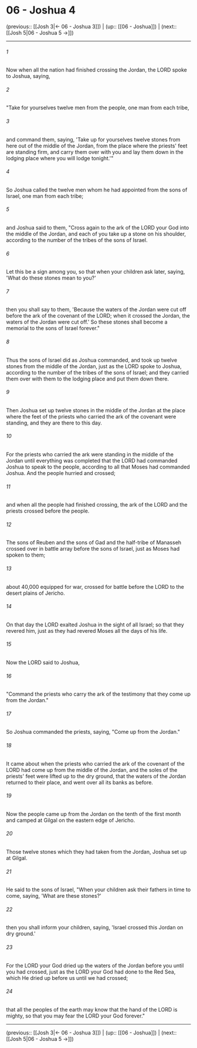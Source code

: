 # 06 - Joshua 4

(previous:: [[Josh 3|← 06 - Joshua 3]]) | (up:: [[06 - Joshua]]) | (next:: [[Josh 5|06 - Joshua 5 →]])

***


###### 1 
Now when all the nation had finished crossing the Jordan, the LORD spoke to Joshua, saying, 

###### 2 
"Take for yourselves twelve men from the people, one man from each tribe, 

###### 3 
and command them, saying, 'Take up for yourselves twelve stones from here out of the middle of the Jordan, from the place where the priests' feet are standing firm, and carry them over with you and lay them down in the lodging place where you will lodge tonight.'" 

###### 4 
So Joshua called the twelve men whom he had appointed from the sons of Israel, one man from each tribe; 

###### 5 
and Joshua said to them, "Cross again to the ark of the LORD your God into the middle of the Jordan, and each of you take up a stone on his shoulder, according to the number of the tribes of the sons of Israel. 

###### 6 
Let this be a sign among you, so that when your children ask later, saying, 'What do these stones mean to you?' 

###### 7 
then you shall say to them, 'Because the waters of the Jordan were cut off before the ark of the covenant of the LORD; when it crossed the Jordan, the waters of the Jordan were cut off.' So these stones shall become a memorial to the sons of Israel forever." 

###### 8 
Thus the sons of Israel did as Joshua commanded, and took up twelve stones from the middle of the Jordan, just as the LORD spoke to Joshua, according to the number of the tribes of the sons of Israel; and they carried them over with them to the lodging place and put them down there. 

###### 9 
Then Joshua set up twelve stones in the middle of the Jordan at the place where the feet of the priests who carried the ark of the covenant were standing, and they are there to this day. 

###### 10 
For the priests who carried the ark were standing in the middle of the Jordan until everything was completed that the LORD had commanded Joshua to speak to the people, according to all that Moses had commanded Joshua. And the people hurried and crossed; 

###### 11 
and when all the people had finished crossing, the ark of the LORD and the priests crossed before the people. 

###### 12 
The sons of Reuben and the sons of Gad and the half-tribe of Manasseh crossed over in battle array before the sons of Israel, just as Moses had spoken to them; 

###### 13 
about 40,000 equipped for war, crossed for battle before the LORD to the desert plains of Jericho. 

###### 14 
On that day the LORD exalted Joshua in the sight of all Israel; so that they revered him, just as they had revered Moses all the days of his life. 

###### 15 
Now the LORD said to Joshua, 

###### 16 
"Command the priests who carry the ark of the testimony that they come up from the Jordan." 

###### 17 
So Joshua commanded the priests, saying, "Come up from the Jordan." 

###### 18 
It came about when the priests who carried the ark of the covenant of the LORD had come up from the middle of the Jordan, and the soles of the priests' feet were lifted up to the dry ground, that the waters of the Jordan returned to their place, and went over all its banks as before. 

###### 19 
Now the people came up from the Jordan on the tenth of the first month and camped at Gilgal on the eastern edge of Jericho. 

###### 20 
Those twelve stones which they had taken from the Jordan, Joshua set up at Gilgal. 

###### 21 
He said to the sons of Israel, "When your children ask their fathers in time to come, saying, 'What are these stones?' 

###### 22 
then you shall inform your children, saying, 'Israel crossed this Jordan on dry ground.' 

###### 23 
For the LORD your God dried up the waters of the Jordan before you until you had crossed, just as the LORD your God had done to the Red Sea, which He dried up before us until we had crossed; 

###### 24 
that all the peoples of the earth may know that the hand of the LORD is mighty, so that you may fear the LORD your God forever."

***

(previous:: [[Josh 3|← 06 - Joshua 3]]) | (up:: [[06 - Joshua]]) | (next:: [[Josh 5|06 - Joshua 5 →]])

